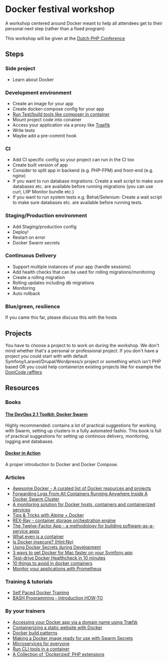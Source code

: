 # Docker festival workshop
A workshop centered around Docker meant to help all attendees get to their personal next step (rather than a fixed program)

This workshop will be given at the [Dutch PHP Conference](https://www.phpconference.nl/)

## Steps

### Side project
- Learn about Docker

### Development environment
- Create an image for your app
- Create docker-compose config for your app
- [Run Test/build tools like composer in container](http://lucasvanlierop.nl/blog/2017/06/28/running-cli-tools-in-docker-part-1-composer/)
- Mount project code into conainer
- Access your application via a proxy like [Traefik](http://lucasvanlierop.nl/blog/2017/06/25/accessing-your-docker-app-via-a-domain-name-using-traefik/)
- Write tests
- Maybe add a pre-commit hook

### CI
- Add CI specific config so your project can run in the CI too
- Create built version of app
- Consider to split app in backend (e.g. PHP-FPM) and front-end (e.g. nginx) 
- If you want to run database migrations: Create a wait script to make sure databases etc. are available before running migrations (you can use curl, LIIP Monitor bundle etc.)
- If you want to run system tests e.g. Behat/Selenium: Create a wait script to make sure databases etc. are available before running tests.

### Staging/Production environment
- Add Staging/production config
- Deploy!
- Restart on error
- Docker Swarm secrets

### Continuous Delivery
- Support multiple instances of your app (handle sessions)
- Add health checks that can be used for rolling migrations/monitoring
- Create a rolling migration
- Rolling updates including db migrations
- Monitoring
- Auto rollback

### Blue/green, resilience
If you came this far, please discuss this with the hosts

## Projects

You have to choose a project to to work on during the workshop. We don't mind whether that's a personal or professional project. If you don't have a project you could start with with default Symfony/Laravel/Drupal/Wordpress/x project or something which isn't PHP based OR you could help containerize existing projects like for example the [DomCode rafflers](https://travis-ci.org/domcode/rafflers/builds/240328946?utm_source=github_status&utm_medium=notification)

## Resources

### Books

#### [The DevOps 2.1 Toolkit: Docker Swarm](https://leanpub.com/the-devops-2-1-toolkit)
 
Highly recommended: contains a lot of practical suggestions for working with Swarm, setting up clusters in a fully automated fashio. This book is full of practical suggestions for setting up continous delivery, monitoring, logging and databases.

#### [Docker in Action](https://www.manning.com/books/docker-in-action)

A proper introduction to Docker and Docker Compose.

### Articles

- [Awesome Docker - A curated list of Docker resources and projects](https://github.com/veggiemonk/awesome-docker)
- [Forwarding Logs From All Containers Running Anywhere Inside A Docker Swarm Cluster](https://technologyconversations.com/2016/10/24/forwarding-logs-from-all-containers-running-anywhere-inside-a-docker-swarm-cluster/)
- [A monitoring solution for Docker hosts, containers and containerized services](https://stefanprodan.com/2016/a-monitoring-solution-for-docker-hosts-containers-and-containerized-services/)
- [Tips & Tricks with Alpine + Docker](http://blog.zot24.com/tips-tricks-with-alpine-docker/)
- [REX-Ray - container storage orchestration engine](https://rexray.codedellemc.com/)
- [The Twelve-Factor App - a methodology for building software-as-a-service apps](https://12factor.net/)
- [What even is a container](https://jvns.ca/blog/2016/10/10/what-even-is-a-container/)
- [Is Docker insecure? (Hint:No)](http://blog.wercker.com/docker-security-issues)
- [Using Docker Secrets during Development](https://blog.mikesir87.io/2017/05/using-docker-secrets-during-development/)
- [3 ways to get Docker for Mac faster on your Symfony app](http://blog.michaelperrin.fr/2017/04/14/docker-for-mac-on-a-symfony-app/)
- [Test-drive Docker Healthcheck in 10 minutes](https://blog.alexellis.io/test-drive-healthcheck/)
- [10 things to avoid in docker containers](https://developers.redhat.com/blog/2016/02/24/10-things-to-avoid-in-docker-containers/)
- [Monitor your applications with Prometheus](https://blog.alexellis.io/prometheus-monitoring/)

### Training & tutorials

- [Self Paced Docker Training](http://training.play-with-docker.com/)
- [BASH Programming - Introduction HOW-TO](http://tldp.org/HOWTO/Bash-Prog-Intro-HOWTO.html)

### By your trainers

- [Accessing your Docker app via a domain name using Træfɪk](http://lucasvanlierop.nl/blog/2017/06/25/accessing-your-docker-app-via-a-domain-name-using-traefik/)
- [Containerizing a static website with Docker](https://php-and-symfony.matthiasnoback.nl/2017/01/containerizing-a-static-website-with-docker)
- [Docker build patterns](https://php-and-symfony.matthiasnoback.nl/2017/04/docker-build-patterns)
- [Making a Docker image ready for use with Swarm Secrets](https://php-and-symfony.matthiasnoback.nl/2017/06/making-a-docker-image-ready-for-swarm-secrets)
- [Microservices for everyone](https://leanpub.com/microservices-for-everyone/)
- [Run CLI tools in a container](http://lucasvanlierop.nl/blog/2017/06/28/running-cli-tools-in-docker-part-1-composer/)
- [A Collection of 'Dockerized' PHP extensions](https://github.com/lucasvanlierop/docker-php-extensions)
